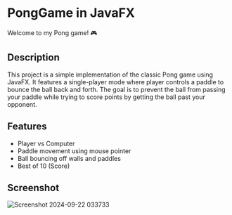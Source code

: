 # PongGame in JavaFX

Welcome to my Pong game! 🎮

## Description
This project is a simple implementation of the classic Pong game using JavaFX. It features a single-player mode where player controls a paddle to bounce the ball back and forth. The goal is to prevent the ball from passing your paddle while trying to score points by getting the ball past your opponent.

## Features
- Player vs Computer
- Paddle movement using mouse pointer
- Ball bouncing off walls and paddles
- Best of 10 (Score)

## Screenshot
![Screenshot 2024-09-22 033733](https://github.com/user-attachments/assets/0bda2751-7958-4e68-ab93-3d73c18c9efb)

